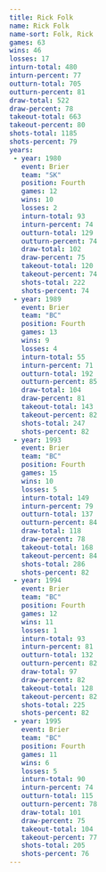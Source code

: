 ```yaml
---
title: Rick Folk
name: Rick Folk
name-sort: Folk, Rick
games: 63
wins: 46
losses: 17
inturn-total: 480
inturn-percent: 77
outturn-total: 705
outturn-percent: 81
draw-total: 522
draw-percent: 78
takeout-total: 663
takeout-percent: 80
shots-total: 1185
shots-percent: 79
years:
 - year: 1980
   event: Brier
   team: "SK"
   position: Fourth
   games: 12
   wins: 10
   losses: 2
   inturn-total: 93
   inturn-percent: 74
   outturn-total: 129
   outturn-percent: 74
   draw-total: 102
   draw-percent: 75
   takeout-total: 120
   takeout-percent: 74
   shots-total: 222
   shots-percent: 74
 - year: 1989
   event: Brier
   team: "BC"
   position: Fourth
   games: 13
   wins: 9
   losses: 4
   inturn-total: 55
   inturn-percent: 71
   outturn-total: 192
   outturn-percent: 85
   draw-total: 104
   draw-percent: 81
   takeout-total: 143
   takeout-percent: 82
   shots-total: 247
   shots-percent: 82
 - year: 1993
   event: Brier
   team: "BC"
   position: Fourth
   games: 15
   wins: 10
   losses: 5
   inturn-total: 149
   inturn-percent: 79
   outturn-total: 137
   outturn-percent: 84
   draw-total: 118
   draw-percent: 78
   takeout-total: 168
   takeout-percent: 84
   shots-total: 286
   shots-percent: 82
 - year: 1994
   event: Brier
   team: "BC"
   position: Fourth
   games: 12
   wins: 11
   losses: 1
   inturn-total: 93
   inturn-percent: 81
   outturn-total: 132
   outturn-percent: 82
   draw-total: 97
   draw-percent: 82
   takeout-total: 128
   takeout-percent: 82
   shots-total: 225
   shots-percent: 82
 - year: 1995
   event: Brier
   team: "BC"
   position: Fourth
   games: 11
   wins: 6
   losses: 5
   inturn-total: 90
   inturn-percent: 74
   outturn-total: 115
   outturn-percent: 78
   draw-total: 101
   draw-percent: 75
   takeout-total: 104
   takeout-percent: 77
   shots-total: 205
   shots-percent: 76
---
```

